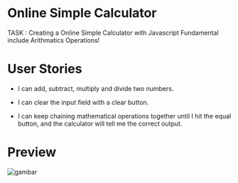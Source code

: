 # Online Simple Calculator

TASK : Creating a Online Simple Calculator with Javascript Fundamental include Arithmatics Operations! 

# User Stories

* I can add, subtract, multiply and divide two numbers.
 
* I can clear the input field with a clear button.
 
* I can keep chaining mathematical operations together until I hit the equal button, and the calculator will tell me the correct output.


# Preview 

![gambar](https://user-images.githubusercontent.com/56558752/131239720-ad7bee78-753d-4a5d-85af-55815ce5c1f6.png)
